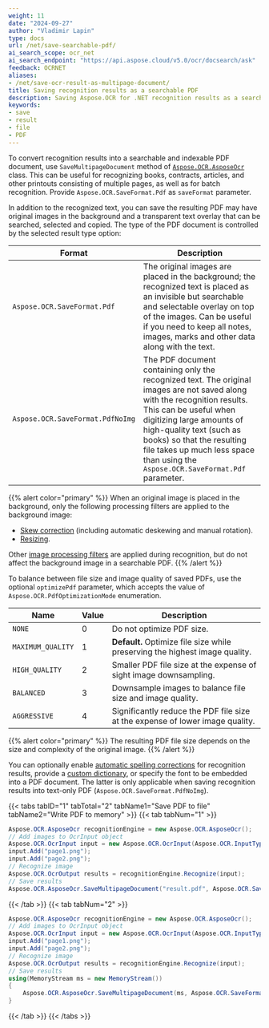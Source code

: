 ```yaml
---
weight: 11
date: "2024-09-27"
author: "Vladimir Lapin"
type: docs
url: /net/save-searchable-pdf/
ai_search_scope: ocr_net
ai_search_endpoint: "https://api.aspose.cloud/v5.0/ocr/docsearch/ask"
feedback: OCRNET
aliases:
- /net/save-ocr-result-as-multipage-document/
title: Saving recognition results as a searchable PDF
description: Saving Aspose.OCR for .NET recognition results as a searchable and indexable PDF document.
keywords:
- save
- result
- file
- PDF
---
```


To convert recognition results into a searchable and indexable PDF document, use `SaveMultipageDocument` method of [`Aspose.OCR.AsposeOcr`](https://reference.aspose.com/ocr/net/aspose.ocr/asposeocr/) class. This can be useful for recognizing books, contracts, articles, and other printouts consisting of multiple pages, as well as for batch recognition. Provide `Aspose.OCR.SaveFormat.Pdf` as `saveFormat` parameter.

In addition to the recognized text, you can save the resulting PDF may have original images in the background and a transparent text overlay that can be searched, selected and copied. The type of the PDF document is controlled by the selected result type option:

Format | Description
------ | -----------
`Aspose.OCR.SaveFormat.Pdf` | The original images are placed in the background; the recognized text is placed as an invisible but searchable and selectable overlay on top of the images. Can be useful if you need to keep all notes, images, marks and other data along with the text.
`Aspose.OCR.SaveFormat.PdfNoImg` | The PDF document containing only the recognized text. The original images are not saved along with the recognition results. This can be useful when digitizing large amounts of high-quality text (such as books) so that the resulting file takes up much less space than using the `Aspose.OCR.SaveFormat.Pdf` parameter.

{{% alert color="primary" %}}
When an original image is placed in the background, only the following processing filters are applied to the background image:

- [Skew correction](/ocr/net/deskew/) (including automatic deskewing and manual rotation).
- [Resizing](/ocr/net/resize/).

Other [image processing filters](/ocr/net/image-processing/) are applied during recognition, but do not affect the background image in a searchable PDF.
{{% /alert %}}

To balance between file size and image quality of saved PDFs, use the optional `optimizePdf` parameter, which accepts the value of `Aspose.OCR.PdfOptimizationMode` enumeration.

Name              | Value | Description
----------------- | ----- | -----------
`NONE`            | 0     | Do not optimize PDF size.
`MAXIMUM_QUALITY` | 1     | **Default.** Optimize file size while preserving the highest image quality.
`HIGH_QUALITY`    | 2     | Smaller PDF file size at the expense of sight image downsampling.
`BALANCED`        | 3     | Downsample images to balance file size and image quality.
`AGGRESSIVE`      | 4     | Significantly reduce the PDF file size at the expense of lower image quality.

{{% alert color="primary" %}}
The resulting PDF file size depends on the size and complexity of the original image.
{{% /alert %}}

You can optionally enable [automatic spelling corrections](/ocr/net/automatic-spelling-correction/) for recognition results, provide a [custom dictionary](/ocr/net/dictionaries/), or specify the font to be embedded into a PDF document. The latter is only applicable when saving recognition results into text-only PDF (`Aspose.OCR.SaveFormat.PdfNoImg`).

{{< tabs tabID="1" tabTotal="2" tabName1="Save PDF to file" tabName2="Write PDF to memory" >}}
{{< tab tabNum="1" >}}
```csharp
Aspose.OCR.AsposeOcr recognitionEngine = new Aspose.OCR.AsposeOcr();
// Add images to OcrInput object
Aspose.OCR.OcrInput input = new Aspose.OCR.OcrInput(Aspose.OCR.InputType.SingleImage);
input.Add("page1.png");
input.Add("page2.png");
// Recognize image
Aspose.OCR.OcrOutput results = recognitionEngine.Recognize(input);
// Save results
Aspose.OCR.AsposeOcr.SaveMultipageDocument("result.pdf", Aspose.OCR.SaveFormat.Pdf, results);
```
{{< /tab >}}
{{< tab tabNum="2" >}}
```csharp
Aspose.OCR.AsposeOcr recognitionEngine = new Aspose.OCR.AsposeOcr();
// Add images to OcrInput object
Aspose.OCR.OcrInput input = new Aspose.OCR.OcrInput(Aspose.OCR.InputType.SingleImage);
input.Add("page1.png");
input.Add("page2.png");
// Recognize image
Aspose.OCR.OcrOutput results = recognitionEngine.Recognize(input);
// Save results
using(MemoryStream ms = new MemoryStream())
{
	Aspose.OCR.AsposeOcr.SaveMultipageDocument(ms, Aspose.OCR.SaveFormat.Pdf, results);
}
```
{{< /tab >}}
{{< /tabs >}}
